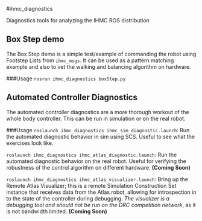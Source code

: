 #ihmc_diagnostics

Diagnostics tools for analyzing the IHMC ROS distribution

## Box Step demo

The Box Step demo is a simple test/example of commanding the robot using Footstep Lists from `ihmc_msgs`. It can be used as a pattern matching example and also to vet the walking and balancing algorithm on hardware.

###Usage
`rosrun ihmc_diagnostics boxStep.py`

## Automated Controller Diagnostics

The automated controller diagnostics are a more thorough workout of the whole body controller.  This can be run in simulation or on the real robot.

###Usage
`roslaunch ihmc_diagnostics ihmc_sim_diagnostic.launch`: Run the automated diagnostic behavior in sim using SCS. Useful to see what the exercises look like.

`roslaunch ihmc_diagnostics ihmc_atlas_diagnostic.launch`: Run the automated diagnostic behavior on the real robot. Useful for verifying the robustness of the control algorithm on different hardware. **(Coming Soon)**

`roslaunch ihmc_diagnostics ihmc_atlas_visualizer.launch`: Bring up the Remote Atlas Visualizer; this is a remote Simulation Construction Set instance that receives data from the Atlas robot, allowing for introspection in to the state of the controller during debugging. *The visualizer is a debugging tool and should not be run on the DRC competition network*, as it is not bandwidth limited. **(Coming Soon)**
